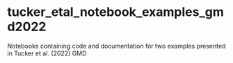 # tucker_etal_notebook_examples_gmd2022
Notebooks containing code and documentation for two examples presented in Tucker et al. (2022) GMD
